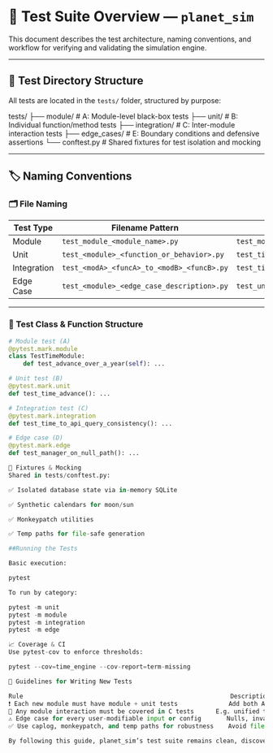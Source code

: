 # 🧪 Test Suite Overview — `planet_sim`

This document describes the test architecture, naming conventions, and workflow for verifying and validating the simulation engine.

---

## 📁 Test Directory Structure

All tests are located in the `tests/` folder, structured by purpose:

tests/
├── module/ # A: Module-level black-box tests
├── unit/ # B: Individual function/method tests
├── integration/ # C: Inter-module interaction tests
├── edge_cases/ # E: Boundary conditions and defensive assertions
└── conftest.py # Shared fixtures for test isolation and mocking

---

## 🏷️ Naming Conventions

### 🗂 File Naming

| Test Type     | Filename Pattern                                 | Example                                 |
|---------------|--------------------------------------------------|-----------------------------------------|
| Module        | `test_module_<module_name>.py`                   | `test_module_time.py`                   |
| Unit          | `test_<module>_<function_or_behavior>.py`        | `test_time_advance.py`                  |
| Integration   | `test_<modA>_<funcA>_to_<modB>_<funcB>.py`       | `test_time_to_api_query_consistency.py` |
| Edge Case     | `test_<module>_<edge_case_description>.py`       | `test_unified_time_module_invalid.py`   |

---

### 🧪 Test Class & Function Structure

```python
# Module test (A)
@pytest.mark.module
class TestTimeModule:
    def test_advance_over_a_year(self): ...

# Unit test (B)
@pytest.mark.unit
def test_time_advance(): ...

# Integration test (C)
@pytest.mark.integration
def test_time_to_api_query_consistency(): ...

# Edge case (D)
@pytest.mark.edge
def test_manager_on_null_path(): ...

🧰 Fixtures & Mocking
Shared in tests/conftest.py:

✅ Isolated database state via in-memory SQLite

✅ Synthetic calendars for moon/sun

✅ Monkeypatch utilities

✅ Temp paths for file-safe generation

##Running the Tests

Basic execution:

pytest

To run by category:

pytest -m unit
pytest -m module
pytest -m integration
pytest -m edge

📈 Coverage & CI
Use pytest-cov to enforce thresholds:

pytest --cov=time_engine --cov-report=term-missing

🧪 Guidelines for Writing New Tests

Rule  	                                                     Description
❗ Each new module must have module + unit tests	             Add both A and B tests with meaningful naming
🔗 Any module interaction must be covered in C tests	     E.g. unified time pushing into API, parameters into calendars
⚠️ Edge case for every user-modifiable input or config	     Nulls, invalid values, overflow risk, corrupted files, etc
✅ Use caplog, monkeypatch, and temp paths for robustness    Avoid file locks or dirty state

By following this guide, planet_sim’s test suite remains clean, discoverable, and fully aligned with real-world changes. Developers can safely refactor or extend without fear of silent breakages.


